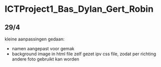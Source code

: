 # ICTProject1_Bas_Dylan_Gert_Robin

## 29/4

kleine aanpassingen gedaan:

- namen aangepast voor gemak
- background image in html file zelf gezet ipv css file, zodat per richting andere foto gebruikt kan worden
